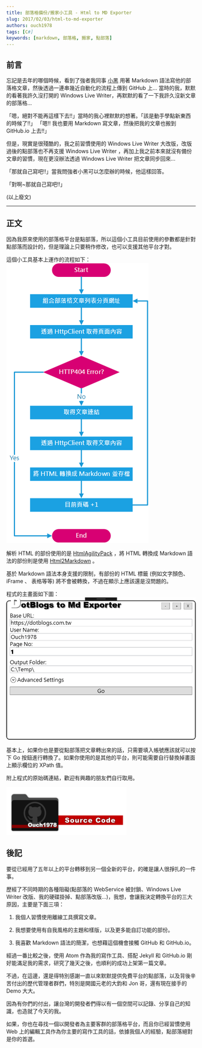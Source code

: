 ```yaml
---
title: 部落格備份/搬家小工具 - Html to MD Exporter
slug: 2017/02/03/html-to-md-exporter
authors: ouch1978
tags: [C#]
keywords: [markdown, 部落格, 搬家, 點部落]
---
```


## 前言

[blackie1019]: https://github.com/blackie1019 "Blackie - 強者我同事"

忘記是去年的哪個時候，看到了強者我同事 [小黑][blackie1019] 用著 Markdown 語法寫他的部落格文章，然後透過一連串幾近自動化的流程上傳到 GitHub 上...
當時的我，默默的看著我許久沒打開的 Windows Live Writer，再默默的看了一下我許久沒新文章的部落格...

<!--truncate-->

「嗯，絕對不能再這樣下去!!」當時的我心裡默默的想著。「該是動手學點新東西的時候了!!」
「嗯!! 我也要用 Markdown 寫文章，然後把我的文章也搬到 GitHub.io 上去!!」

但是，現實是很殘酷的，我之前習慣使用的 Windows Live Writer 大改版，改版過後的點部落也不再支援 Windows Live Writer ，再加上我之前本來就沒有備份文章的習慣，現在更沒辦法透過 Windows Live Writer 把文章同步回來...

「那就自己寫吧!!」當我問強者小黑可以怎麼辦的時候，他這樣回答。

「對啊~那就自己寫吧!!」

(以上廢文)

---

## 正文

因為我原來使用的部落格平台是點部落，所以這個小工具目前使用的參數都是針對點部落而設計的，但是理論上只要稍作修改，也可以支援其他平台才對。

這個小工具基本上運作的流程如下：
![HtmlToMdExporter 運作流程](01-flow-of-htm-to-md-exporter.png "HtmlToMdExporter 運作流程")

[htmlagilitypack]: https://www.nuget.org/packages/HtmlAgilityPack/ "HtmlAgilityPack"
[html2markdown]: https://www.nuget.org/packages/Html2Markdown/ "Html2Markdown"

解析 HTML 的部份使用的是 [HtmlAgilityPack][htmlagilitypack] ，將 HTML 轉換成 Markdown 語法的部份則是使用 [Html2Markdown][html2markdown] 。

基於 Markdown 語法本身支援的限制，有部份的 HTML 標籤 (例如文字顏色、 iFrame 、 表格等等) 將不會被轉換，不過在顯示上應該還是沒問題的。

程式的主畫面如下圖：
![HtmlToMdExporter 主畫面](02-main-window-of-html-to-md-exporter.png "HtmlToMdExporter 主畫面")

基本上，如果你也是要從點部落把文章轉出來的話，只需要填入帳號應該就可以按下 Go 按鈕進行轉換了。如果你使用的是其他的平台，則可能需要自行替換掉畫面上顯示欄位的 XPath 值。

附上程式的原始碼連結，歡迎有興趣的朋友們自行取用。

[![HtmlToMdExporter](/img/source-code.png)](https://github.com/Ouch1978/HtmlToMdExporter)

## 後記

要從已經用了五年以上的平台轉移到另一個全新的平台，的確是讓人很掙扎的一件事。

歷經了不同時期的各種阻礙(點部落的 WebService 被封鎖、Windows Live Writer 改版、我的硬碟掛掉、點部落改版...)，我想，會讓我決定轉換平台的三大原因，主要是下面三項：

1. 我個人習慣使用離線工具撰寫文章。

2. 我想要使用有自我風格的主題和樣版，以及更多能自訂功能的部份。

3. 我喜歡 Markdown 語法的簡潔，也想藉這個機會接觸 GitHub 和 GitHub.io。

經過一番比較之後，使用 Atom 作為我的寫作工具、搭配 Jekyll 和 GitHub.io 剛好能滿足我的需求，研究了幾天之後，也順利的成功上架第一篇文章。

不過，在這邊，還是得特別感謝一直以來默默提供免費平台的點部落，以及背後辛苦付出的歷代管理者群們，特別是開國元老的大鈞和 Jon 哥，還有現在接手的 Demo 大大。

因為有你們的付出，讓台灣的開發者們得以有一個空間可以記錄、分享自己的知識，也造就了今天的我。

如果，你也在尋找一個以開發者為主要客群的部落格平台，而且你已經習慣使用 Web 上的編輯工具作為你主要的寫作工具的話，依據我個人的經驗，點部落絕對是你的首選。
